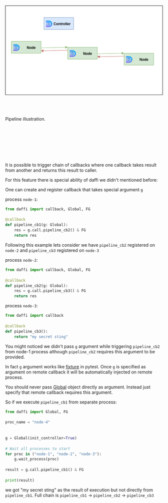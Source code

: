 ![pipeline](images/pipeline.png) 
<br /><br /><br /><br />

Pipeline illustration.

<br /><br /><br /><br /><br /><br />

It is possible to trigger chain of callbacks where one callback takes result from another and returns this result to caller.

For this feature there is special ability of daffi we didn't mentioned before:

One can create and register callback that takes special argument `g`


process `node-1`:
```python
from daffi import callback, Global, FG

@callback
def pipeline_cb1(g: Global):
    res = g.call.pipeline_cb2() & FG
    return res
```

Following this example lets consider we have `pipeline_cb2` registered on `node-2` and `pipeline_cb3` registered on `node-3`


process `node-2`:
```python
from daffi import callback, Global, FG

@callback
def pipeline_cb2(g: Global):
    res = g.call.pipeline_cb3() & FG
    return res
```

process `node-3`:
```python
from daffi import callback

@callback
def pipeline_cb3():
    return "my secret sting"
```

You might noticed we didn't pass `g` argument while triggering `pipeline_cb2` from node-1 process although `pipeline_cb2` requires this argument to be provided.

In fact `g` argument works like [fixture](https://docs.pytest.org/en/6.2.x/fixture.html) in pytest. 
Once `g` is specified as argument on remote callback it will be automatically injected on remote process.  

You should never pass [Global](code-reference/global.md) object directly as argument. Instead just specify that remote callback requires this argument.

So if we execute `pipeline_cb1` from separate process:

```python
from daffi import Global, FG

proc_name = "node-4"


g = Global(init_controller=True)

# Wait all processes to start
for proc in ("node-1", "node-2", "node-3"):
    g.wait_process(proc)

result = g.call.pipeline_cb1() & FG

print(result)
```

we got "my secret sting" as the result of execution but not directly from `pipeline_cb1`.
Full chain is `pipeline_cb1` -> `pipeline_cb2` -> `pipeline_cb3`
